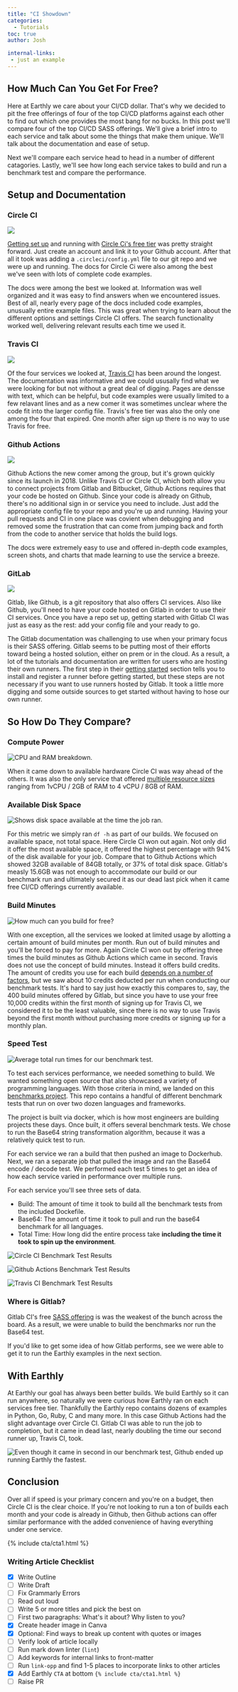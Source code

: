 ```yaml
---
title: "CI Showdown"
categories:
  - Tutorials
toc: true
author: Josh

internal-links:
 - just an example
---
```


## How Much Can You Get For Free?

Here at Earthly we care about your CI/CD dollar. That's why we decided to pit the free offerings of four of the top CI/CD platforms against each other to find out which one provides the most bang for no bucks. In this post we'll compare four of the top CI/CD SASS offerings. We'll give a brief intro to each service and talk about some the things that make them unique. We'll talk about the documentation and ease of setup. 

Next we'll compare each service head to head in a number of different catagories. Lastly, we'll see how long each service takes to build and run a benchmark test and compare the performance.

## Setup and Documentation

### Circle CI

![]({{site.images}}{{page.slug}}/circleci-logo.png)

[Getting set up](/blog/circle-ci-with-django/) and running with [Circle Ci's free tier](https://circleci.com/docs/2.0/plan-free/index.html) was pretty straight forward. Just create an account and link it to your Github account. After that all it took was adding a `.circleci/config.yml` file to our git repo and we were up and running. The docs for Circle Ci were also among the best we've seen with lots of complete code examples.

The docs were among the best we looked at. Information was well organized and it was easy to find answers when we encountered issues. Best of all, nearly every page of the docs included code examples, unusually entire example files. This was great when trying to learn about the different options and settings Circle CI offers. The search functionality worked well, delivering relevant results each time we used it.

### Travis CI

![]({{site.images}}{{page.slug}}/travis-logo.jpg)

Of the four services we looked at, [Travis CI](https://www.travis-ci.com/pricing/) has been around the longest. The documentation was informative and we could ususally find what we were looking for but not without a great deal of digging. Pages are densse with text, which can be helpful, but code examples were usually limited to a few relavant lines and as a new comer it was sometimes unclear where the code fit into the larger config file. Travis's free tier was also the only one among the four that expired. One month after sign up there is no way to use Travis for free. 

### Github Actions

![]({{site.images}}{{page.slug}}/githubactions-logo.png)

Github Actions the new comer among the group, but it's grown quickly since its launch in 2018. Unlike Travis CI or Circle CI, which both allow you to connect projects from Gitlab and Bitbucket, Github Actions requires that your code be hosted on Github. Since your code is already on Github, there's no additional sign in or service you need to include. Just add the appropriate config file to your repo and you're up and running. Having your pull requests and CI in one place was covient when debugging and removed some the frustration that can come from jumping back and forth from the code to another service that holds the build logs. 

The docs were extremely easy to use and offered in-depth code examples, screen shots, and charts that made learning to use the service a breeze.

### GitLab

![]({{site.images}}{{page.slug}}/gitlab-logo.png)

Gitlab, like Github, is a git repository that also offers CI services. Also like Github, you'll need to have your code hosted on Gitlab in order to use their CI services. Once you have a repo set up, getting started with Gitlab CI was just as easy as the rest: add your config file and your ready to go. 

The Gitlab documentation was challenging to use when your primary focus is their SASS offering. Gitlab seems to be putting most of their efforts toward being a hosted solution, either on prem or in the cloud. As a result, a lot of the tutorials and documentation are written for users who are hosting their own runners. The first step in their [getting started](https://docs.gitlab.com/ee/ci/quick_start/#cicd-process-overview) section tells you to install and register a runner before getting started, but these steps are not necessary if you want to use runners hosted by Gitlab. It took a little more digging and some outside sources to get started without having to hose our own runner.

## So How Do They Compare?

### Compute Power
![CPU and RAM breakdown.]({{site.images}}{{page.slug}}/cpu.png)

When it came down to available hardware Circle CI was way ahead of the others. It was also the only service that offered [multiple resource sizes](https://circleci.com/docs/2.0/executor-types/) ranging from 1vCPU / 2GB of RAM to 4 vCPU / 8GB of RAM.  

### Available Disk Space
![Shows disk space available at the time the job ran.]({{site.images}}{{page.slug}}/diskspace.png)

For this metric we simply ran `df -h` as part of our builds. We focused on available space, not total space. Here Circle CI won out again. Not only did it offer the most available space, it offered the highest percentage with 94% of the disk available for your job. Compare that to Github Actions which showed 32GB available of 84GB totally, or 37% of total disk space. Gitlab's measly 15.6GB was not enough to accommodate our build or our benchmark run and ultimately secured it as our dead last pick when it came free CI/CD offerings currently available.

### Build Minutes

![How much can you build for free?]({{site.images}}{{page.slug}}/buildminutes.png)

With one exception, all the services we looked at limited usage by allotting a certain amount of build minutes per month. Run out of build minutes and you'll be forced to pay for more. Again Circle CI won out by offering three times the build minutes as Github Actions which came in second. Travis does not use the concept of build minutes. Instead it offers build credits. The amount of credits you use for each build [depends on a number of factors](https://docs.travis-ci.com/user/billing-overview/#usage---credits), but we saw about 10 credits deducted per run when conducting our benchmark tests. It's hard to say just how exactly this compares to, say, the 400 build minutes offered by Gitlab, but since you have to use your free 10,000 credits within the first month of signing up for Travis CI, we considered it to be the least valuable, since there is no way to use Travis beyond the first month without purchasing more credits or signing up for a monthly plan.

### Speed Test

![Average total run times for our benchmark test.]({{site.images}}{{page.slug}}/speedtest.png)

To test each services performance, we needed something to build. We wanted something open source that also showcased a variety of programming languages. With those criteria in mind, we landed on this [benchmarks project](https://github.com/kostya/benchmarks). This repo contains a handful of different benchmark tests that run on over two dozen languages and frameworks. 

The project is built via docker, which is how most engineers are building projects these days. Once built, it offers several benchmark tests. We chose to run the Base64 string transformation algorithm, because it was a relatively quick test to run. 

For each service we ran a build that then pushed an image to Dockerhub. Next, we ran a separate job that pulled the image and ran the Base64 encode / decode test. We performed each test 5 times to get an idea of how each service varied in performance over multiple runs. 

For each service you'll see three sets of data. 

- Build: The amount of time it took to build all the benchmark tests from the included Dockefile.
- Base64: The amount of time it took to pull and run the base64 benchmark for all languages.
- Total Time: How long did the entire process take **including the time it took to spin up the environment**.

![Circle CI Benchmark Test Results]({{site.images}}{{page.slug}}/circle-table.png)

![Github Actions Benchmark Test Results]({{site.images}}{{page.slug}}/github-table.png)

![Travis CI Benchmark Test Results]({{site.images}}{{page.slug}}/travis-table.png)

<div class="notice--info">

### Where is Gitlab?

Gitlab CI's free [SASS offering](https://docs.gitlab.com/ee/ci/runners/saas/linux_saas_runner.html) is was the weakest of the bunch across the board. As a result, we were unable to build the benchmarks nor run the Base64 test.

If you'd like to get some idea of how Gitlab performs, see we were able to get it to run the Earthly examples in the next section.
</div>

## With Earthly
At Earthly our goal has always been better builds. We build Earthly so it can run anywhere, so naturally we were curious how Earthly ran on each services free tier. Thankfully the Earthly repo contains dozens of examples in Python, Go, Ruby, C and many more. In this case Github Actions had the slight advantage over Circle CI. Gitlab CI was able to run the job to completion, but it came in dead last, nearly doubling the time our second runner up, Travis CI, took.

![Even though it came in second in our benchmark test, Github ended up running Earthly the fastest.]({{site.images}}{{page.slug}}/earthly-run-table.png)


## Conclusion
Over all if speed is your primary concern and you're on a budget, then Circle CI is the clear choice. If you're not looking to run a ton of builds each month and your code is already in Github, then Github actions can offer similar performance with the added convenience of having everything under one service. 

{% include cta/cta1.html %}


 
### Writing Article Checklist

- [X] Write Outline
- [ ] Write Draft
- [ ] Fix Grammarly Errors
- [ ] Read out loud
- [ ] Write 5 or more titles and pick the best on
- [ ] First two paragraphs: What's it about? Why listen to you?
- [X] Create header image in Canva
- [X] Optional: Find ways to break up content with quotes or images
- [ ] Verify look of article locally
- [ ] Run mark down linter (`lint`)
- [ ] Add keywords for internal links to front-matter
- [ ] Run `link-opp` and find 1-5 places to incorporate links to other articles
- [X] Add Earthly `CTA` at bottom `{% include cta/cta1.html %}`
- [ ] Raise PR
